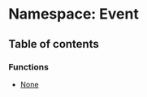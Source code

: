 # Namespace: Event

## Table of contents

### Functions

* [None](/auto-docs/utils/functions/Event.None.md)
